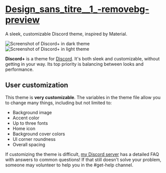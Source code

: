 # [Design_sans_titre__1_-removebg-preview](https://github.com/Lecooldu974/lecooldu974theme/assets/93920182/ad09835d-bf05-4dc6-907c-776c53f0cf61)

A sleek, customizable Discord theme, inspired by Material.

![Screenshot of Discord+ in dark theme](https://cdn.discordapp.com/attachments/560369937084973067/852549506298150922/unknown.png)
![Screenshot of Discord+ in light theme](https://cdn.discordapp.com/attachments/560369937084973067/852549509154471946/unknown.png)

**Discord+** is a theme for [Discord](https://discord.com). It's both sleek and customizable, without getting in your way. Its top priority is balancing between looks and performance.

## User customization
This theme is **very customizable**.
The variables in the theme file allow you to change many things, including but not limited to:
* Background image
* Accent color
* Up to three fonts
* Home icon
* Background cover colors
* UI corner roundness
* Overall spacing

If customizing the theme is difficult, [my Discord server](https://discord.gg/invite/2Jwh2nS) has a detailed FAQ with answers to common questions! If that still doesn't solve your problem, someone may volunteer to help you in the #get-help channel.
